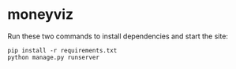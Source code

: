 # moneyviz

Run these two commands to install dependencies and start the site:
```
pip install -r requirements.txt
python manage.py runserver
```
